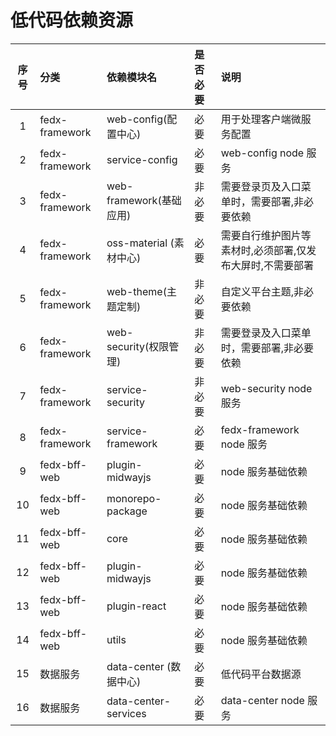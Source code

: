 # 低代码依赖资源

| 序号 | 分类           | 依赖模块名              | 是否必要 | 说明                                                      |
| :--: | :------------- | :---------------------- | :------- | :-------------------------------------------------------- |
|  1   | fedx-framework | web-config(配置中心)    | 必要     | 用于处理客户端微服务配置                                  |
|  2   | fedx-framework | service-config          | 必要     | web-config node 服务                                      |
|  3   | fedx-framework | web-framework(基础应用) | 非必要   | 需要登录页及入口菜单时，需要部署,非必要依赖               |
|  4   | fedx-framework | oss-material (素材中心) | 必要     | 需要自行维护图片等素材时,必须部署,仅发布大屏时,不需要部署 |
|  5   | fedx-framework | web-theme(主题定制)     | 非必要   | 自定义平台主题,非必要依赖                                 |
|  6   | fedx-framework | web-security(权限管理)  | 非必要   | 需要登录及入口菜单时，需要部署,非必要依赖                 |
|  7   | fedx-framework | service-security        | 非必要   | web-security node 服务                                    |
|  8   | fedx-framework | service-framework       | 必要     | fedx-framework node 服务                                  |
|  9   | fedx-bff-web   | plugin-midwayjs         | 必要     | node 服务基础依赖                                         |
|  10  | fedx-bff-web   | monorepo-package        | 必要     | node 服务基础依赖                                         |
|  11  | fedx-bff-web   | core                    | 必要     | node 服务基础依赖                                         |
|  12  | fedx-bff-web   | plugin-midwayjs         | 必要     | node 服务基础依赖                                         |
|  13  | fedx-bff-web   | plugin-react            | 必要     | node 服务基础依赖                                         |
|  14  | fedx-bff-web   | utils                   | 必要     | node 服务基础依赖                                         |
|  15  | 数据服务       | data-center (数据中心)  | 必要     | 低代码平台数据源                                          |
|  16  | 数据服务       | data-center-services    | 必要     | data-center node 服务                                     |
